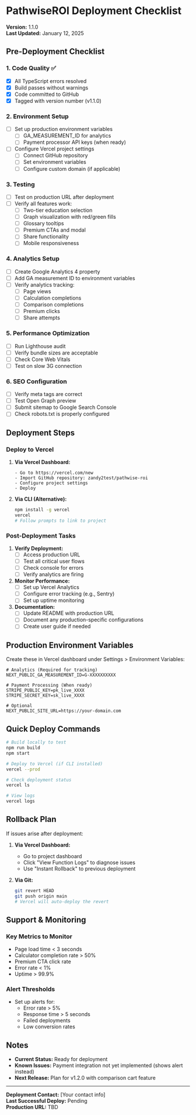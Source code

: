 # PathwiseROI Deployment Checklist

**Version:** 1.1.0  
**Last Updated:** January 12, 2025

## Pre-Deployment Checklist

### 1. Code Quality ✅
- [x] All TypeScript errors resolved
- [x] Build passes without warnings
- [x] Code committed to GitHub
- [x] Tagged with version number (v1.1.0)

### 2. Environment Setup
- [ ] Set up production environment variables
  - [ ] GA_MEASUREMENT_ID for analytics
  - [ ] Payment processor API keys (when ready)
- [ ] Configure Vercel project settings
  - [ ] Connect GitHub repository
  - [ ] Set environment variables
  - [ ] Configure custom domain (if applicable)

### 3. Testing
- [ ] Test on production URL after deployment
- [ ] Verify all features work:
  - [ ] Two-tier education selection
  - [ ] Graph visualization with red/green fills
  - [ ] Glossary tooltips
  - [ ] Premium CTAs and modal
  - [ ] Share functionality
  - [ ] Mobile responsiveness

### 4. Analytics Setup
- [ ] Create Google Analytics 4 property
- [ ] Add GA measurement ID to environment variables
- [ ] Verify analytics tracking:
  - [ ] Page views
  - [ ] Calculation completions
  - [ ] Comparison completions
  - [ ] Premium clicks
  - [ ] Share attempts

### 5. Performance Optimization
- [ ] Run Lighthouse audit
- [ ] Verify bundle sizes are acceptable
- [ ] Check Core Web Vitals
- [ ] Test on slow 3G connection

### 6. SEO Configuration
- [ ] Verify meta tags are correct
- [ ] Test Open Graph preview
- [ ] Submit sitemap to Google Search Console
- [ ] Check robots.txt is properly configured

## Deployment Steps

### Deploy to Vercel

1. **Via Vercel Dashboard:**
   ```
   - Go to https://vercel.com/new
   - Import GitHub repository: zandy2test/pathwise-roi
   - Configure project settings
   - Deploy
   ```

2. **Via CLI (Alternative):**
   ```bash
   npm install -g vercel
   vercel
   # Follow prompts to link to project
   ```

### Post-Deployment Tasks

1. **Verify Deployment:**
   - [ ] Access production URL
   - [ ] Test all critical user flows
   - [ ] Check console for errors
   - [ ] Verify analytics are firing

2. **Monitor Performance:**
   - [ ] Set up Vercel Analytics
   - [ ] Configure error tracking (e.g., Sentry)
   - [ ] Set up uptime monitoring

3. **Documentation:**
   - [ ] Update README with production URL
   - [ ] Document any production-specific configurations
   - [ ] Create user guide if needed

## Production Environment Variables

Create these in Vercel dashboard under Settings > Environment Variables:

```env
# Analytics (Required for tracking)
NEXT_PUBLIC_GA_MEASUREMENT_ID=G-XXXXXXXXXX

# Payment Processing (When ready)
STRIPE_PUBLIC_KEY=pk_live_XXXX
STRIPE_SECRET_KEY=sk_live_XXXX

# Optional
NEXT_PUBLIC_SITE_URL=https://your-domain.com
```

## Quick Deploy Commands

```bash
# Build locally to test
npm run build
npm start

# Deploy to Vercel (if CLI installed)
vercel --prod

# Check deployment status
vercel ls

# View logs
vercel logs
```

## Rollback Plan

If issues arise after deployment:

1. **Via Vercel Dashboard:**
   - Go to project dashboard
   - Click "View Function Logs" to diagnose issues
   - Use "Instant Rollback" to previous deployment

2. **Via Git:**
   ```bash
   git revert HEAD
   git push origin main
   # Vercel will auto-deploy the revert
   ```

## Support & Monitoring

### Key Metrics to Monitor
- Page load time < 3 seconds
- Calculator completion rate > 50%
- Premium CTA click rate
- Error rate < 1%
- Uptime > 99.9%

### Alert Thresholds
- Set up alerts for:
  - Error rate > 5%
  - Response time > 5 seconds
  - Failed deployments
  - Low conversion rates

## Notes

- **Current Status:** Ready for deployment
- **Known Issues:** Payment integration not yet implemented (shows alert instead)
- **Next Release:** Plan for v1.2.0 with comparison cart feature

---

**Deployment Contact:** [Your contact info]  
**Last Successful Deploy:** Pending  
**Production URL:** TBD
